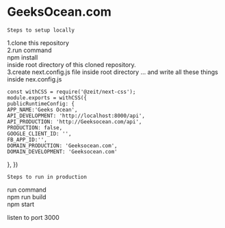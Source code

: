 # GeeksOcean.com

    Steps to setup locally

1.clone this repository
<br />
2.run command
<br />
     npm install
<br />
 inside root directory of this cloned repository.
<br />
3.create next.config.js file inside root directory ...
   and write all these things inside nex.config.js

    const withCSS = require('@zeit/next-css');
    module.exports = withCSS({
    publicRuntimeConfig: {
    APP_NAME:'Geeks Ocean',
    API_DEVELOPMENT: 'http://localhost:8000/api',
    API_PRODUCTION: 'http://Geeksocean.com/api',
    PRODUCTION: false,
    GOOGLE_CLIENT_ID: '',
    FB_APP_ID:'',
    DOMAIN_PRODUCTION: 'Geeksocean.com',
    DOMAIN_DEVELOPMENT: 'Geeksocean.com'
  },
})

    Steps to run in production

run command
<br />
      npm run build
<br />
      npm start
<br />

listen to port 3000
